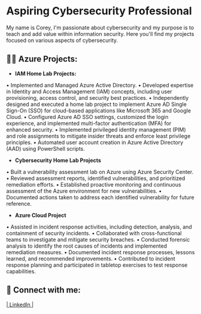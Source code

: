 <h1>Aspiring Cybersecurity Professional</h1>
  
 My name is Corey, I'm passionate about cybersecurity and my purpose is to teach and add value within information security. Here you'll find my projects focused on various aspects of cybersecurity.


<h2>👨‍💻 Azure Projects:</h2>

- <b>IAM Home Lab Projects: </b>
  

• Implemented and Managed Azure Active Directory.
• Developed expertise in Identity and Access Management (IAM) concepts, including user provisioning, access control, and security best practices.
• Independently designed and executed a home lab project to implement Azure AD Single Sign-On (SSO) for cloud-based applications like Microsoft 365 and Google Cloud.
• Configured Azure AD SSO settings, customized the login experience, and implemented multi-factor authentication (MFA) for enhanced security.
• Implemented privileged identity management (PIM) and role assignments to mitigate insider threats and enforce least privilege principles.
• Automated user account creation in Azure Active Directory (AAD) using PowerShell scripts.

- <b>Cybersecurity Home Lab Projects </b>

• Built a vulnerability assessment lab on Azure using Azure Security Center.
• Reviewed assessment reports, identified vulnerabilities, and prioritized remediation efforts.
• Established proactive monitoring and continuous assessment of the Azure environment for new vulnerabilities.
• Documented actions taken to address each identified vulnerability for future reference.

- <b>Azure Cloud Project</b>
  
• Assisted in incident response activities, including detection, analysis, and containment of security incidents.
• Collaborated with cross-functional teams to investigate and mitigate security breaches.
• Conducted forensic analysis to identify the root causes of incidents and implemented remediation measures.
• Documented incident response processes, lessons learned, and recommended improvements.
• Contributed to incident response planning and participated in tabletop exercises to test response capabilities.



<h2> 🤳 Connect with me:</h2>

 [| LinkedIn |](https://www.linkedin.com/in/-cperry/)

